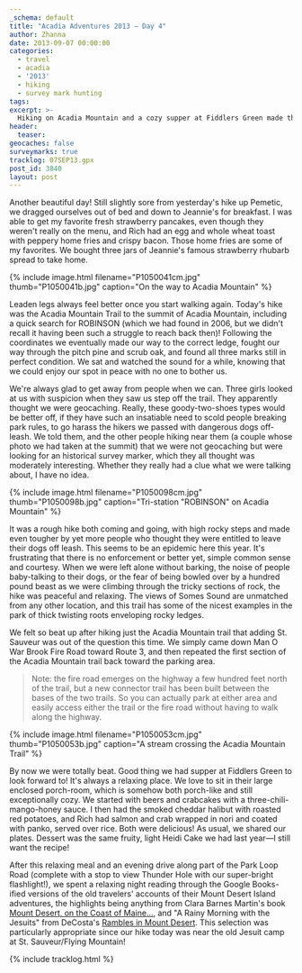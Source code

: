 ```yaml
---
_schema: default
title: "Acadia Adventures 2013 – Day 4"
author: Zhanna
date: 2013-09-07 00:00:00
categories:
  - travel
  - acadia
  - '2013'
  - hiking
  - survey mark hunting
tags:
excerpt: >-
  Hiking on Acadia Mountain and a cozy supper at Fiddlers Green made this day perfect.
header:
  teaser:
geocaches: false
surveymarks: true
tracklog: 07SEP13.gpx
post_id: 3840
layout: post   
---
```


Another beautiful day!  Still slightly sore from yesterday's hike up Pemetic, we dragged ourselves out of bed and down to Jeannie's for breakfast.  I was able to get my favorite fresh strawberry pancakes, even though they weren't really on the menu, and Rich had an egg and whole wheat toast with peppery home fries and crispy bacon. Those home fries are some of my favorites. We bought three jars of Jeannie's famous strawberry rhubarb spread to take home.

{% include image.html filename="P1050041cm.jpg" thumb="P1050041b.jpg" caption="On the way to Acadia Mountain" %}

Leaden legs always feel better once you start walking again. Today's hike was the Acadia Mountain Trail to the summit of Acadia Mountain, including a quick search for ROBINSON (which we had found in 2006, but we didn't recall it having been such a struggle to reach back then)!  Following the coordinates we eventually made our way to the correct ledge, fought our way through the pitch pine and scrub oak, and found all three marks still in perfect condition. We sat and watched the sound for a while, knowing that we could enjoy our spot in peace with no one to bother us.

We're always glad to get away from people when we can. Three girls looked at us with suspicion when they saw us step off the trail. They apparently thought we were geocaching. Really, these goody-two-shoes types would be better off, if they have such an insatiable need to scold people breaking park rules, to go harass the hikers we passed with dangerous dogs off-leash. We told them, and the other people hiking near them (a couple whose photo we had taken at the summit) that we were not geocaching but were looking for an historical survey marker, which they all thought was moderately interesting. Whether they really had a clue what we were talking about, I have no idea.

{% include image.html filename="P1050098cm.jpg" thumb="P1050098b.jpg" caption="Tri-station &quot;ROBINSON&quot; on Acadia Mountain" %}

It was a rough hike both coming and going, with high rocky steps and made even tougher by yet more people who thought they were entitled to leave their dogs off leash.  This seems to be an epidemic here this year. It's frustrating that there is no enforcement or better yet, simple common sense and courtesy. When we were left alone without barking, the noise of people baby-talking to their dogs, or the fear of being bowled over by a hundred pound beast as we were climbing through the tricky sections of rock, the hike was peaceful and relaxing.  The views of Somes Sound are unmatched from any other location, and this trail has some of the nicest examples in the park of thick twisting roots enveloping rocky ledges. 

We felt so beat up after hiking just the Acadia Mountain trail that adding St. Sauveur was out of the question this time.  We simply came down Man O War Brook Fire Road toward Route 3, and then repeated the first section of the Acadia Mountain trail back toward the parking area.  

> Note: the fire road emerges on the highway a few hundred feet north of the trail, but a new connector trail has been built between the bases of the two trails.  So you can actually park at either area and easily access either the trail or the fire road without having to walk along the highway.

{% include image.html filename="P1050053cm.jpg" thumb="P1050053b.jpg" caption="A stream crossing the Acadia Mountain Trail" %}

By now we were totally beat.  Good thing we had supper at Fiddlers Green to look forward to!  It's always a relaxing place. We love to sit in their large enclosed porch-room, which is somehow both porch-like and still exceptionally cozy.  We started with beers and crabcakes with a three-chili-mango-honey sauce. I then had the smoked cheddar halibut with roasted red potatoes, and Rich had salmon and crab wrapped in nori and coated with panko, served over rice.  Both were delicious!  As usual, we shared our plates.  Dessert was the same fruity, light Heidi Cake we had last year—I still want the recipe!  

After this relaxing meal and an evening drive along part of the Park Loop Road (complete with a stop to view Thunder Hole with our super-bright flashlight!), we spent a relaxing night reading through the Google Books-ified versions of the old travelers' accounts of their Mount Desert Island adventures, the highlights being anything from Clara Barnes Martin's book [Mount Desert, on the Coast of Maine...](https://books.google.com/books?id=U7gCAAAAMAAJ&dq=barnes&pg=PP1#v=onepage&q&f=false), and "A Rainy Morning with the Jesuits" from DeCosta's [Rambles in Mount Desert](https://books.google.com/books?id=WPVLAAAAMAAJ&dq=decosta&pg=PP1#v=onepage&q&f=false).  This selection was particularly appropriate since our hike today was near the old Jesuit camp at St. Sauveur/Flying Mountain!

{% include tracklog.html %}
